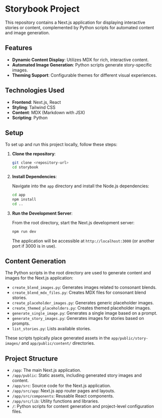 # Storybook Project

This repository contains a Next.js application for displaying interactive stories or content, complemented by Python scripts for automated content and image generation.

## Features

-   **Dynamic Content Display**: Utilizes MDX for rich, interactive content.
-   **Automated Image Generation**: Python scripts generate story-specific images.
-   **Theming Support**: Configurable themes for different visual experiences.

## Technologies Used

-   **Frontend**: Next.js, React
-   **Styling**: Tailwind CSS
-   **Content**: MDX (Markdown with JSX)
-   **Scripting**: Python

## Setup

To set up and run this project locally, follow these steps:

1.  **Clone the repository**:

    ```bash
    git clone <repository-url>
    cd storybook
    ```

2.  **Install Dependencies**:

    Navigate into the `app` directory and install the Node.js dependencies:

    ```bash
    cd app
    npm install
    cd ..
    ```

3.  **Run the Development Server**:

    From the root directory, start the Next.js development server:

    ```bash
    npm run dev
    ```

    The application will be accessible at `http://localhost:3000` (or another port if 3000 is in use).

## Content Generation

The Python scripts in the root directory are used to generate content and images for the Next.js application:

-   `create_blend_images.py`: Generates images related to consonant blends.
-   `create_blend_mdx_files.py`: Creates MDX files for consonant blend stories.
-   `create_placeholder_images.py`: Generates generic placeholder images.
-   `create_themed_placeholders.py`: Creates themed placeholder images.
-   `generate_single_image.py`: Generates a single image based on a prompt.
-   `generate_story_images.py`: Generates images for stories based on prompts.
-   `list_stories.py`: Lists available stories.

These scripts typically place generated assets in the `app/public/story-images/` and `app/public/content/` directories.

## Project Structure

-   `/app`: The main Next.js application.
-   `/app/public`: Static assets, including generated story images and content.
-   `/app/src`: Source code for the Next.js application.
-   `/app/src/app`: Next.js app router pages and layouts.
-   `/app/src/components`: Reusable React components.
-   `/app/src/lib`: Utility functions and libraries.
-   `/`: Python scripts for content generation and project-level configuration files.